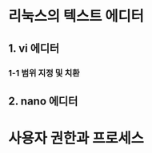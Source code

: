 <h1> 리눅스의 텍스트 에디터 </h1>

<h2>1. vi 에디터 </h2>

<h3> 1-1 범위 지정 및 치환 </h3>



<h2>2. nano 에디터 </h2>


<h1> 사용자 권한과 프로세스 </h1>




